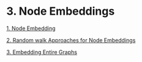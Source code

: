 # 3. Node Embeddings

[1. Node Embedding](3%20Node%20Embeddings%2015f68d2d58804dd9a9c8ab4f4c7fa70b/1%20Node%20Embedding%204dd908ba4dbf4528a30467a39deeba72.md)

[2. Random walk Approaches for Node Embeddings](3%20Node%20Embeddings%2015f68d2d58804dd9a9c8ab4f4c7fa70b/2%20Random%20walk%20Approaches%20for%20Node%20Embeddings%20f928cdb151964d649ff870e65f3521a6.md)

[3. Embedding Entire Graphs](3%20Node%20Embeddings%2015f68d2d58804dd9a9c8ab4f4c7fa70b/3%20Embedding%20Entire%20Graphs%203284b154207b473e86c31688ba9eaacd.md)